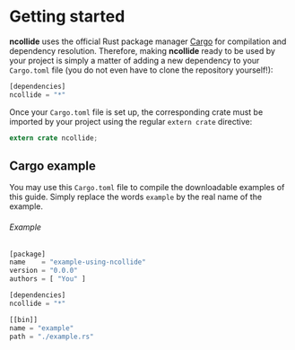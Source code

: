 # Getting started
**ncollide** uses the official Rust package manager [Cargo](http://crates.io)
for compilation and dependency resolution. Therefore, making **ncollide**
ready to be used by your project is simply a matter of adding a new dependency
to your `Cargo.toml` file (you do not even have to clone the repository
yourself!):
```rust
[dependencies]
ncollide = "*"
```

Once your `Cargo.toml` file is set up, the corresponding crate must be imported
by your project using the regular `extern crate` directive:
```rust
extern crate ncollide;
```

## Cargo example
You may use this `Cargo.toml` file to compile the downloadable examples of this
guide. Simply replace the words `example` by the real name of the example.

###### Example <span class="d" onclick="window.open('https://raw.githubusercontent.com/sebcrozet/ncollide/master/examples/cargo/Cargo.toml')"></span>
```rust
[package]
name    = "example-using-ncollide"
version = "0.0.0"
authors = [ "You" ]

[dependencies]
ncollide = "*"

[[bin]]
name = "example"
path = "./example.rs"
```
